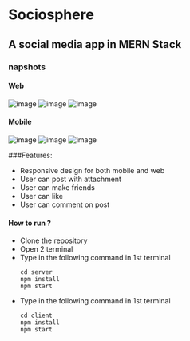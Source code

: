 # Sociosphere
## A social media app in MERN Stack

### napshots
#### Web
![image](https://user-images.githubusercontent.com/116620586/230324159-1ace015c-cdef-4562-a9a0-e460f201ee77.png)
![image](https://user-images.githubusercontent.com/116620586/230324176-f58dea53-2eea-48e3-84ef-5506783ae25d.png)
![image](https://user-images.githubusercontent.com/116620586/230324198-216451f2-ae38-4703-b91b-180c660e506e.png)
#### Mobile
![image](https://user-images.githubusercontent.com/116620586/230324229-121a9046-e339-45be-b7c0-f706f572c729.png)
![image](https://user-images.githubusercontent.com/116620586/230324246-2165894f-9eaf-43d1-9dff-cbd014b37b48.png)
![image](https://user-images.githubusercontent.com/116620586/230324367-6013a2c3-fa8f-47fa-9d02-dfa4a92e9190.png)


###Features:
- Responsive design for both mobile and web
- User can post with attachment
- User can make friends
- User can like
- User can comment on post


#### How to run ?

- Clone the repository
- Open 2 terminal 
- Type in the following command in 1st terminal
   ```
   cd server
   npm install
   npm start
   ```
- Type in the following command in 1st terminal
   ```
   cd client
   npm install
   npm start
   ```
  
